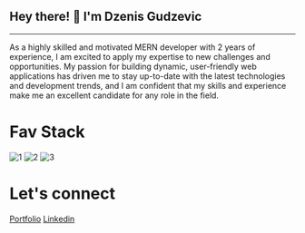 <h2> Hey there! 👋 I'm Dzenis Gudzevic</h2>
<hr /> 
As a highly skilled and motivated MERN developer with 2 years of experience, I am excited to apply my expertise to new challenges and opportunities. My passion for building dynamic, user-friendly web applications has driven me to stay up-to-date with the latest technologies and development trends, and I am confident that my skills and experience make me an excellent candidate for any role in the field.

<h1> Fav Stack </h1>

![1](https://github.com/Dzenoo/Dzenoo/assets/110186379/23646cd2-8509-4397-a473-5512060a48c6)
![2](https://github.com/Dzenoo/Dzenoo/assets/110186379/27a6da9f-055c-49ae-b653-8335fd90ab6d)
![3](https://github.com/Dzenoo/Dzenoo/assets/110186379/517a2104-e8e6-4b2f-999b-fd3352056d1c)

<h1> Let's connect </h1>

<a href="https://dzenisgudzevic.netlify.app/">Portfolio</a>
<a href="https://www.linkedin.com/in/dzenis-gudzevic-41460b244/">Linkedin</a>



